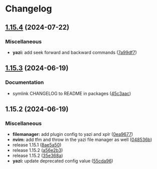 # Changelog

## [1.15.4](https://github.com/engeir/stowfiles/compare/yazi-v1.15.3...yazi-v1.15.4) (2024-07-22)


### Miscellaneous

* **yazi:** add seek forward and backward commands ([7a99df7](https://github.com/engeir/stowfiles/commit/7a99df79611339e4035ea46ed40643090cec2aec))

## [1.15.3](https://github.com/engeir/stowfiles/compare/yazi-v1.15.2...yazi-v1.15.3) (2024-06-19)


### Documentation

* symlink CHANGELOG to README in packages ([45c3aac](https://github.com/engeir/stowfiles/commit/45c3aacf6c1c60ed559a8c394b4f4873fe9e806d))

## 1.15.2 (2024-06-19)


### Miscellaneous

* **filemanager:** add plugin config to yazi and xplr ([0ea9677](https://github.com/engeir/stowfiles/commit/0ea9677df0f427290903cb4eacda969a38bd39d5))
* **nvim:** add tfm and throw in the yazi file manager as well ([048536b](https://github.com/engeir/stowfiles/commit/048536b1a1f2206c96dd3af7674e5dc1c33fc113))
* release 1.15.1 ([8ae5a50](https://github.com/engeir/stowfiles/commit/8ae5a506399c8574fd780fa48e6df75e7bf92946))
* release 1.15.2 ([a56e2b3](https://github.com/engeir/stowfiles/commit/a56e2b3e1a6a859ad6b0b3953832b88fd87ecfcb))
* release 1.15.2 ([35e368a](https://github.com/engeir/stowfiles/commit/35e368a1bf125ca33b6acc36d32f86ed88ca87be))
* **yazi:** update deprecated config value ([55cda96](https://github.com/engeir/stowfiles/commit/55cda9617a395e2c73827be9e0237e13bd49c35c))
